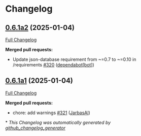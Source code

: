 # Changelog

## [0.6.1a2](https://github.com/OpenVoiceOS/ovos-utils/tree/0.6.1a2) (2025-01-04)

[Full Changelog](https://github.com/OpenVoiceOS/ovos-utils/compare/0.6.1a1...0.6.1a2)

**Merged pull requests:**

- Update json-database requirement from ~=0.7 to ~=0.10 in /requirements [\#320](https://github.com/OpenVoiceOS/ovos-utils/pull/320) ([dependabot[bot]](https://github.com/apps/dependabot))

## [0.6.1a1](https://github.com/OpenVoiceOS/ovos-utils/tree/0.6.1a1) (2025-01-04)

[Full Changelog](https://github.com/OpenVoiceOS/ovos-utils/compare/0.6.0...0.6.1a1)

**Merged pull requests:**

- chore: add warnings [\#321](https://github.com/OpenVoiceOS/ovos-utils/pull/321) ([JarbasAl](https://github.com/JarbasAl))



\* *This Changelog was automatically generated by [github_changelog_generator](https://github.com/github-changelog-generator/github-changelog-generator)*
